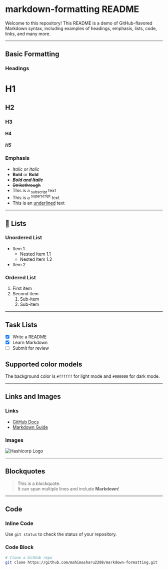 # markdown-formatting README

Welcome to this repository! 
This README is a demo of GitHub-flavored Markdown syntax, including examples of headings, emphasis, lists, code, links, and many more.

---

## Basic Formatting

### Headings
# H1  
## H2  
### H3  
#### H4  
##### H5

### Emphasis
- *Italic* or _Italic_
- **Bold** or __Bold__
- ***Bold and Italic***
- ~~Strikethrough~~
- This is a <sub>subscript</sub> text
- This is a <sup>superscript</sup> text
- This is an <ins>underlined</ins> text

---

## 🧾 Lists

### Unordered List

- Item 1
  - Nested Item 1.1
  - Nested Item 1.2
- Item 2

### Ordered List

1. First item
2. Second item
   1. Sub-item
   2. Sub-item

---

## Task Lists

- [x] Write a README
- [x] Learn Markdown
- [ ] Submit for review

## Supported color models
The background color is `#ffffff` for light mode and `#000000` for dark mode.

---

## Links and Images

### Links

- [GitHub Docs](https://docs.github.com)
- [Markdown Guide](https://www.markdownguide.org)

### Images

![Hashicorp Logo](https://github.com/mahimasharu2208/markdown-formatting/main/HashiCorp_Mark.png)


---

## Blockquotes

> This is a blockquote.  
> It can span multiple lines and include **Markdown**!

---

## Code

### Inline Code

Use `git status` to check the status of your repository.

### Code Block

```bash
# Clone a GitHub repo
git clone https://github.com/mahimasharu2208/markdown-formatting.git
